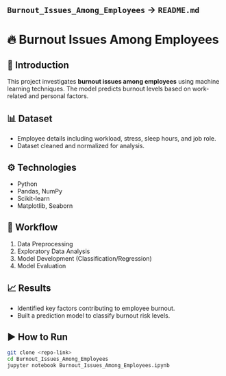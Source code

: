 ##  `Burnout_Issues_Among_Employees` → `README.md`

# 🔥 Burnout Issues Among Employees

## 📌 Introduction
This project investigates **burnout issues among employees** using machine learning techniques. The model predicts burnout levels based on work-related and personal factors.

## 📊 Dataset
- Employee details including workload, stress, sleep hours, and job role.
- Dataset cleaned and normalized for analysis.

## ⚙️ Technologies
- Python
- Pandas, NumPy
- Scikit-learn
- Matplotlib, Seaborn

## 🚀 Workflow
1. Data Preprocessing  
2. Exploratory Data Analysis  
3. Model Development (Classification/Regression)  
4. Model Evaluation  

## 📈 Results
- Identified key factors contributing to employee burnout.  
- Built a prediction model to classify burnout risk levels.  

## ▶️ How to Run
```bash
git clone <repo-link>
cd Burnout_Issues_Among_Employees
jupyter notebook Burnout_Issues_Among_Employees.ipynb
